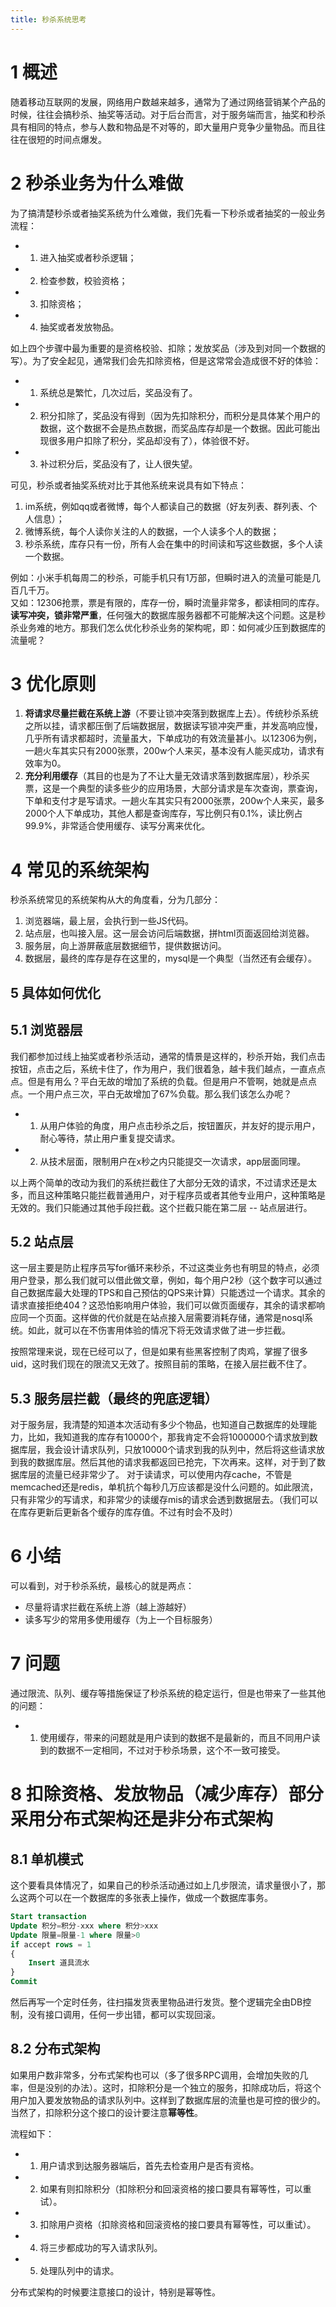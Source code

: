```yaml
---
title: 秒杀系统思考
---
```

# 1 概述
随着移动互联网的发展，网络用户数越来越多，通常为了通过网络营销某个产品的时候，往往会搞秒杀、抽奖等活动。对于后台而言，对于服务端而言，抽奖和秒杀具有相同的特点，参与人数和物品是不对等的，即大量用户竞争少量物品。而且往往在很短的时间点爆发。  

# 2 秒杀业务为什么难做
为了搞清楚秒杀或者抽奖系统为什么难做，我们先看一下秒杀或者抽奖的一般业务流程：  
 - 1. 进入抽奖或者秒杀逻辑；  
 - 2. 检查参数，校验资格；  
 - 3. 扣除资格；  
 - 4. 抽奖或者发放物品。  

如上四个步骤中最为重要的是资格校验、扣除；发放奖品（涉及到对同一个数据的写）。为了安全起见，通常我们会先扣除资格，但是这常常会造成很不好的体验：  
 - 1. 系统总是繁忙，几次过后，奖品没有了。  
 - 2. 积分扣除了，奖品没有得到（因为先扣除积分，而积分是具体某个用户的数据，这个数据不会是热点数据，而奖品库存却是一个数据。因此可能出现很多用户扣除了积分，奖品却没有了），体验很不好。  
 - 3. 补过积分后，奖品没有了，让人很失望。    

可见，秒杀或者抽奖系统对比于其他系统来说具有如下特点：  

1. im系统，例如qq或者微博，每个人都读自己的数据（好友列表、群列表、个人信息）；  
2. 微博系统，每个人读你关注的人的数据，一个人读多个人的数据；  
3. 秒杀系统，库存只有一份，所有人会在集中的时间读和写这些数据，多个人读一个数据。  

例如：小米手机每周二的秒杀，可能手机只有1万部，但瞬时进入的流量可能是几百几千万。  
又如：12306抢票，票是有限的，库存一份，瞬时流量非常多，都读相同的库存。**读写冲突，锁非常严重**，任何强大的数据库服务器都不可能解决这个问题。这是秒杀业务难的地方。那我们怎么优化秒杀业务的架构呢，即：如何减少压到数据库的流量呢？  


# 3 优化原则
1. **将请求尽量拦截在系统上游**（不要让锁冲突落到数据库上去）。传统秒杀系统之所以挂，请求都压倒了后端数据层，数据读写锁冲突严重，并发高响应慢，几乎所有请求都超时，流量虽大，下单成功的有效流量甚小。以12306为例，一趟火车其实只有2000张票，200w个人来买，基本没有人能买成功，请求有效率为0。  
2. **充分利用缓存**（其目的也是为了不让大量无效请求落到数据库层），秒杀买票，这是一个典型的读多些少的应用场景，大部分请求是车次查询，票查询，下单和支付才是写请求。一趟火车其实只有2000张票，200w个人来买，最多2000个人下单成功，其他人都是查询库存，写比例只有0.1%，读比例占99.9%，非常适合使用缓存、读写分离来优化。  

# 4 常见的系统架构
秒杀系统常见的系统架构从大的角度看，分为几部分：  
1. 浏览器端，最上层，会执行到一些JS代码。  
2. 站点层，也叫接入层。这一层会访问后端数据，拼html页面返回给浏览器。  
3. 服务层，向上游屏蔽底层数据细节，提供数据访问。  
4. 数据层，最终的库存是存在这里的，mysql是一个典型（当然还有会缓存）。   

## 5 具体如何优化
## 5.1 浏览器层
我们都参加过线上抽奖或者秒杀活动，通常的情景是这样的，秒杀开始，我们点击按钮，点击之后，系统卡住了，作为用户，我们很着急，越卡我们越点，一直点点点。但是有用么？平白无故的增加了系统的负载。但是用户不管啊，她就是点点点。一个用户点三次，平白无故增加了67%负载。那么我们该怎么办呢？  
 - 1. 从用户体验的角度，用户点击秒杀之后，按钮置灰，并友好的提示用户，耐心等待，禁止用户重复提交请求。  
 - 2. 从技术层面，限制用户在x秒之内只能提交一次请求，app层面同理。  

以上两个简单的改动为我们的系统拦截住了大部分无效的请求，不过请求还是太多，而且这种策略只能拦截普通用户，对于程序员或者其他专业用户，这种策略是无效的。我们只能通过其他手段拦截。这个拦截只能在第二层 -- 站点层进行。  

## 5.2 站点层
这一层主要是防止程序员写for循环来秒杀，不过这类业务也有明显的特点，必须用户登录，那么我们就可以借此做文章，例如，每个用户2秒（这个数字可以通过自己数据库最大处理的TPS和自己预估的QPS来计算）只能透过一个请求。其余的请求直接拒绝404？这恐怕影响用户体验，我们可以做页面缓存，其余的请求都响应同一个页面。这样做的代价就是在站点接入层需要消耗存储，通常是nosql系统。如此，就可以在不伤害用体验的情况下将无效请求做了进一步拦截。  

按照常理来说，现在已经可以了，但是如果有些黑客控制了肉鸡，掌握了很多uid，这时我们现在的限流又无效了。按照目前的策略，在接入层拦截不住了。  

## 5.3 服务层拦截（最终的兜底逻辑）
对于服务层，我清楚的知道本次活动有多少个物品，也知道自己数据库的处理能力，比如，我知道我的库存有10000个，那我肯定不会将1000000个请求放到数据库层，我会设计请求队列，只放10000个请求到我的队列中，然后将这些请求放到我的数据库层。然后其他的请求我都返回已抢完，下次再来。这样，对于到了数据库层的流量已经非常少了。   对于读请求，可以使用内存cache，不管是memcached还是redis，单机抗个每秒几万应该都是没什么问题的。如此限流，只有非常少的写请求，和非常少的读缓存mis的请求会透到数据层去。（我们可以在库存更新后更新各个缓存的库存值。不过有时会不及时）  

# 6 小结
可以看到，对于秒杀系统，最核心的就是两点：  
 - 尽量将请求拦截在系统上游（越上游越好）  
 - 读多写少的常用多使用缓存（为上一个目标服务）  

# 7 问题
通过限流、队列、缓存等措施保证了秒杀系统的稳定运行，但是也带来了一些其他的问题：  

 - 1. 使用缓存，带来的问题就是用户读到的数据不是最新的，而且不同用户读到的数据不一定相同，不过对于秒杀场景，这个不一致可接受。  

# 8 扣除资格、发放物品（减少库存）部分采用分布式架构还是非分布式架构
## 8.1 单机模式 
这个要看具体情况了，如果自己的秒杀活动通过如上几步限流，请求量很小了，那么这两个可以在一个数据库的多张表上操作，做成一个数据库事务。
```sql
Start transaction
Update 积分=积分-xxx where 积分>xxx
Update 限量=限量-1 where 限量>0
if accept rows = 1
{
    Insert 道具流水
}
Commit
```
然后再写一个定时任务，往扫描发货表里物品进行发货。整个逻辑完全由DB控制，没有接口调用，任何一步出错，都可以实现回滚。


## 8.2 分布式架构
如果用户数非常多，分布式架构也可以（多了很多RPC调用，会增加失败的几率，但是没别的办法）。这时，扣除积分是一个独立的服务，扣除成功后，将这个用户加入要发放物品的请求队列中。这样到了数据库层的流量也是可控的很少的。当然了，扣除积分这个接口的设计要注意**幂等性**。  

流程如下：  
 - 1. 用户请求到达服务器端后，首先去检查用户是否有资格。  
 - 2. 如果有则扣除积分（扣除积分和回滚资格的接口要具有幂等性，可以重试）。  
 - 3. 扣除用户资格（扣除资格和回滚资格的接口要具有幂等性，可以重试）。  
 - 4. 将三步都成功的写入请求队列。  
 - 5. 处理队列中的请求。  

分布式架构的时候要注意接口的设计，特别是幂等性。  